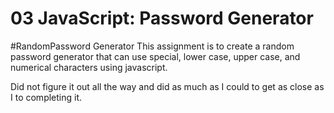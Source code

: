 # 03 JavaScript: Password Generator
#RandomPassword Generator 
This assignment is to create a random password generator that can use special, lower case, upper case, and numerical characters using javascript.


Did not figure it out all the way and did as much as I could to get as close as I to completing it.
